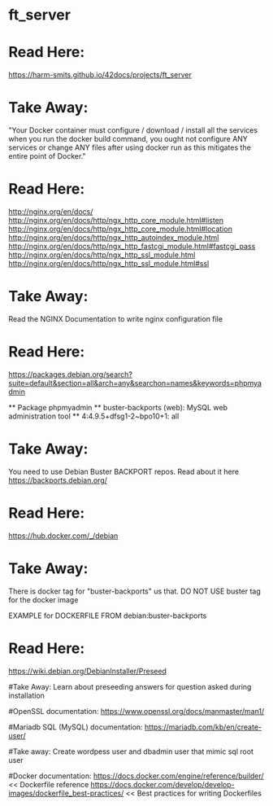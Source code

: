 # ft_server

# Read Here:
https://harm-smits.github.io/42docs/projects/ft_server

# Take Away: 
"Your Docker container must configure / download / install all the services when you run the docker build command, you ought not configure ANY services or change ANY files after using docker run as this mitigates the entire point of Docker."

# Read Here:
http://nginx.org/en/docs/
http://nginx.org/en/docs/http/ngx_http_core_module.html#listen
http://nginx.org/en/docs/http/ngx_http_core_module.html#location
http://nginx.org/en/docs/http/ngx_http_autoindex_module.html
http://nginx.org/en/docs/http/ngx_http_fastcgi_module.html#fastcgi_pass
http://nginx.org/en/docs/http/ngx_http_ssl_module.html
http://nginx.org/en/docs/http/ngx_http_ssl_module.html#ssl

# Take Away:
Read the NGINX Documentation to write nginx configuration file

# Read Here: 
https://packages.debian.org/search?suite=default&section=all&arch=any&searchon=names&keywords=phpmyadmin

** Package phpmyadmin
** buster-backports (web): MySQL web administration tool
** 4:4.9.5+dfsg1-2~bpo10+1: all

# Take Away:
You need to use Debian Buster BACKPORT repos. Read about it here https://backports.debian.org/

# Read Here:
https://hub.docker.com/_/debian

# Take Away:
There is docker tag for "buster-backports" us that. DO NOT USE buster tag for the docker image

EXAMPLE for DOCKERFILE
FROM      debian:buster-backports
 
# Read Here:
https://wiki.debian.org/DebianInstaller/Preseed

#Take Away:
Learn about preseeding answers for question asked during installation
 
#OpenSSL documentation:
https://www.openssl.org/docs/manmaster/man1/

#Mariadb SQL (MySQL) documentation:
https://mariadb.com/kb/en/create-user/

#Take away:
Create wordpess user and dbadmin user that mimic sql root user

#Docker documentation:
https://docs.docker.com/engine/reference/builder/ << Dockerfile reference
https://docs.docker.com/develop/develop-images/dockerfile_best-practices/  << Best practices for writing Dockerfiles
